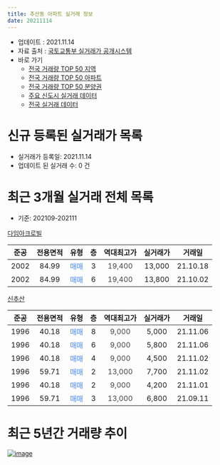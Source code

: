 ```yaml
---
title: 추산동 아파트 실거래 정보
date: 20211114
---
```


* 업데이트 : 2021.11.14
* 자료 출처 : [국토교통부 실거래가 공개시스템](http://rt.molit.go.kr)
* 바로 가기
    * [전국 거래량 TOP 50 지역](https://apt-info.github.io/apt-trade-info/tr)
    * [전국 거래량 TOP 50 아파트](https://apt-info.github.io/apt-trade-info/ta)
    * [전국 거래량 TOP 50 분양권](https://apt-info.github.io/apt-trade-info/tb)
    * [주요 신도시 실거래 데이터](https://apt-info.github.io/apt-trade-info/newtown)
    * [전국 실거래 데이터](https://apt-info.github.io/apt-trade-info/all)



<script async src="https://pagead2.googlesyndication.com/pagead/js/adsbygoogle.js"></script>
<!-- 기본광고 -->
<ins class="adsbygoogle"
     style="display:block"
     data-ad-client="ca-pub-1142216861245946"
     data-ad-slot="4805727019"
     data-ad-format="auto"
     data-full-width-responsive="true"></ins>
<script>
     (adsbygoogle = window.adsbygoogle || []).push({});
</script>


# 신규 등록된 실거래가 목록

* 실거래가 등록일: 2021.11.14
* 업데이트 된 실거래 수: 0 건




<script async src="https://pagead2.googlesyndication.com/pagead/js/adsbygoogle.js"></script>
<!-- 기본광고 -->
<ins class="adsbygoogle"
     style="display:block"
     data-ad-client="ca-pub-1142216861245946"
     data-ad-slot="4805727019"
     data-ad-format="auto"
     data-full-width-responsive="true"></ins>
<script>
     (adsbygoogle = window.adsbygoogle || []).push({});
</script>


# 최근 3개월 실거래 전체 목록
* 기준: 202109-202111


[다임아크로빌](https://search.naver.com/search.naver?query=%EB%8B%A4%EC%9E%84%EC%95%84%ED%81%AC%EB%A1%9C%EB%B9%8C)

|준공|전용면적|유형|층|역대최고가|실거래가|거래일|
|:---:|:---:|:---:|:---:|:---:|:---:|:---:|
|2002|84.99|<span style="color:#4285F3">매매</span>|3|<span style="color:#444444">19,400</span>|13,000|21.10.18|
|2002|84.99|<span style="color:#4285F3">매매</span>|6|<span style="color:#444444">19,400</span>|13,800|21.10.02|

[신추산](https://search.naver.com/search.naver?query=%EC%8B%A0%EC%B6%94%EC%82%B0)

|준공|전용면적|유형|층|역대최고가|실거래가|거래일|
|:---:|:---:|:---:|:---:|:---:|:---:|:---:|
|1996|40.18|<span style="color:#4285F3">매매</span>|8|<span style="color:#444444">9,000</span>|5,000|21.11.06|
|1996|40.18|<span style="color:#4285F3">매매</span>|6|<span style="color:#444444">9,000</span>|5,800|21.11.06|
|1996|40.18|<span style="color:#4285F3">매매</span>|4|<span style="color:#444444">9,000</span>|4,500|21.11.02|
|1996|59.71|<span style="color:#4285F3">매매</span>|2|<span style="color:#444444">13,000</span>|7,700|21.11.02|
|1996|40.18|<span style="color:#4285F3">매매</span>|2|<span style="color:#444444">9,000</span>|4,200|21.11.01|
|1996|59.71|<span style="color:#4285F3">매매</span>|3|<span style="color:#444444">13,000</span>|6,800|21.09.11|



<script async src="https://pagead2.googlesyndication.com/pagead/js/adsbygoogle.js"></script>
<!-- 기본광고 -->
<ins class="adsbygoogle"
     style="display:block"
     data-ad-client="ca-pub-1142216861245946"
     data-ad-slot="4805727019"
     data-ad-format="auto"
     data-full-width-responsive="true"></ins>
<script>
     (adsbygoogle = window.adsbygoogle || []).push({});
</script>


# 최근 5년간 거래량 추이


<div style="width:100%;">
    <canvas id="deal_progress" height="200"></canvas>
</div>

<script>
new Chart(document.getElementById("deal_progress"), {
    type: 'line',
    data: {
        labels: ['16.01','16.02','16.03','16.04','16.05','16.06','16.07','16.08','16.09','16.10','16.11','16.12','17.01','17.02','17.03','17.04','17.06','17.08','17.09','17.10','17.11','17.12','18.01','18.03','18.04','18.05','18.06','18.07','18.08','18.10','18.12','19.01','19.02','19.03','19.05','19.06','19.07','19.08','19.09','19.10','19.11','19.12','20.01','20.02','20.04','20.05','20.07','20.08','20.09','20.11','20.12','21.01','21.03','21.04','21.06','21.08','21.09','21.10','21.11'],
        datasets: [{
            label: '매매/분양권',
            data: [2,1,2,6,0,1,4,1,3,3,2,2,1,1,1,4,2,1,0,1,1,1,2,1,1,1,0,2,2,0,0,0,0,1,2,1,0,0,1,1,1,1,1,1,2,1,1,2,3,1,2,2,0,0,2,2,1,2,5],
            borderColor: "rgba(66, 133, 243, 1)",
            backgroundColor: "rgba(66, 133, 243, 0.05)",
            borderWidth: 1,
            pointRadius: 0,
            fill: false,
            lineTension: 0
        },{
            label: '전/월세',
            data: [1,0,1,1,1,0,0,2,2,2,0,1,0,2,2,1,0,2,2,0,1,0,2,3,0,0,1,0,1,1,1,1,1,5,0,2,1,1,1,1,0,1,0,1,2,1,2,0,0,1,0,1,2,1,2,0,0,0,0],
            borderColor: "rgba(255, 90, 0, 1)",
            backgroundColor: "rgba(255, 90, 0, 0.05)",
            borderWidth: 1,
            pointRadius: 0,
            fill: false,
            lineTension: 0
        },{
            label: '합계',
            data: [3,1,3,7,1,1,4,3,5,5,2,3,1,3,3,5,2,3,2,1,2,1,4,4,1,1,1,2,3,1,1,1,1,6,2,3,1,1,2,2,1,2,1,2,4,2,3,2,3,2,2,3,2,1,4,2,1,2,5],
            borderColor: "rgba(0, 0, 0, 1)",
            backgroundColor: "rgba(0, 0, 0, 0.03)",
            borderWidth: 0.1,
            pointRadius: 0,
            fill: true,
            lineTension: 0
        }
        ]
    },
    options: {
        responsive: true,
        title: {
            display: false
        },
        tooltips: {
            mode: 'index',
            intersect: false
        },
        hover: {
            mode: 'nearest',
            intersect: true
        },
        scales: {
            xAxes: [{
                display: true,
                scaleLabel: {
                    display: true,
                    labelString: '년/월'
                }
            }],
            yAxes: [{
                display: true,
                ticks: {
                    suggestedMin: 0,
                },
                scaleLabel: {
                    display: true,
                    labelString: '실거래 수'
                }
            }]
        }
    }
});

</script>


[![image](https://apt-info.github.io/images/2020-01-03-apt-trade-info/1024x500.png)](https://play.google.com/store/apps/details?id=com.aptinfo.apttradeinfo)

